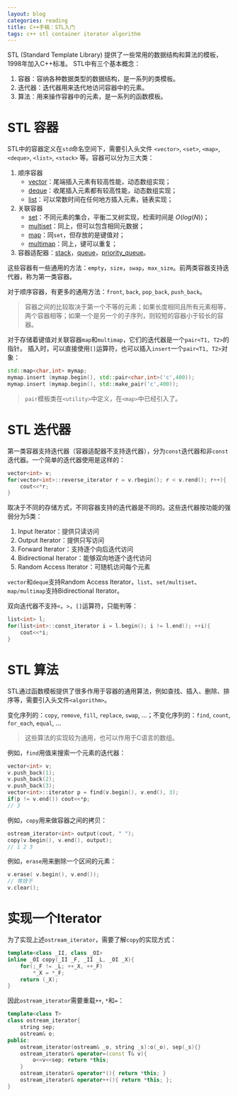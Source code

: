 ```yaml
---
layout: blog 
categories: reading
title: C++手稿：STL入门
tags: c++ stl container iterator algorithm
---
```


STL (Standard Template Library) 提供了一些常用的数据结构和算法的模板，1998年加入C++标准。
STL中有三个基本概念：

1. 容器：容纳各种数据类型的数据结构，是一系列的类模板。
2. 迭代器：迭代器用来迭代地访问容器中的元素。
3. 算法：用来操作容器中的元素，是一系列的函数模板。


# STL 容器

STL中的容器定义在`std`命名空间下，需要引入头文件
`<vector>`, `<set>`, `<map>`, `<deque>`, `<list>`, `<stack>`
等。容器可以分为三大类：

1. 顺序容器
    * [vector][vector]：尾端插入元素有较高性能，动态数组实现；
    * [deque][deque]：收尾插入元素都有较高性能，动态数组实现；
    * [list][list]：可以常数时间在任何地方插入元素，链表实现；
2. 关联容器
    * [set][set]：不同元素的集合，平衡二叉树实现，检索时间是 $O(log(N))$；
    * [multiset][multiset]：同上，但可以包含相同元数据；
    * [map][map]：同`set`，但存放的是键值对；
    * [multimap][multimap]：同上，键可以重复；
3. 容器适配器：[stack][stack]，[queue][queue]，[priority_queue][priority_queue]。

这些容器有一些通用的方法：`empty`，`size`，`swap`，`max_size`。前两类容器支持迭代器，称为第一类容器。

对于顺序容器，有更多的通用方法：`front`, `back`, `pop_back`, `push_back`。
  
> 容器之间的比较取决于第一个不等的元素；如果长度相同且所有元素相等，两个容器相等；如果一个是另一个的子序列，则较短的容器小于较长的容器。

对于存储着键值对关联容器`map`和`multimap`，它们的迭代器是一个`pair<T1, T2>`的指针。
插入时，可以直接使用`[]`运算符，也可以插入`insert`一个`pair<T1, T2>`对象：

```cpp
std::map<char,int> mymap;
mymap.insert (mymap.begin(), std::pair<char,int>('c',400));
mymap.insert (mymap.begin(), std::make_pair('c',400));
```

> `pair`模板类在`<utility>`中定义，在`<map>`中已经引入了。

# STL 迭代器

第一类容器支持迭代器（容器适配器不支持迭代器），分为`const`迭代器和非`const`迭代器。一个简单的迭代器使用是这样的：

```cpp
vector<int> v;
for(vector<int>::reverse_iterator r = v.rbegin(); r < v.rend(); r++){
    cout<<*r;
}
```

取决于不同的存储方式，不同容器支持的迭代器是不同的。这些迭代器按功能的强弱分为5类：

1. Input Iterator：提供只读访问
2. Output Iterator：提供只写访问
3. Forward Iterator：支持逐个向后迭代访问
4. Bidirectional Iterator：能够双向地逐个迭代访问
5. Random Access Iterator：可随机访问每个元素

`vector`和`deque`支持Random Access Iterator，`list`、`set/multiset`、`map/multimap`支持Bidirectional Iterator。

双向迭代器不支持`<`，`>`，`[]`运算符，只能判等：

```cpp
list<int> l;
for(list<int>::const_iterator i = l.begin(); i != l.end(); ++i){
    cout<<*i;
} 
```

<!--more-->

# STL 算法

STL通过函数模板提供了很多作用于容器的通用算法，例如查找、插入、删除、排序等，需要引入头文件`<algorithm>`。

变化序列的：`copy`, `remove`, `fill`, `replace`, `swap`, ...；不变化序列的：`find`, `count`, `for_each`, `equal`, ...

> 这些算法的实现较为通用，也可以作用于C语言的数组。

例如，`find`用值来搜索一个元素的迭代器：

```cpp
vector<int> v;
v.push_back(1);
v.push_back(2);
v.push_back(3);
vector<int>::iterator p = find(v.begin(), v.end(), 3);
if(p != v.end()) cout<<*p;
// 3
```

例如，`copy`用来做容器之间的拷贝：

```cpp
ostream_iterator<int> output(cout, " ");
copy(v.begin(), v.end(), output);
// 1 2 3
```

例如，`erase`用来删除一个区间的元素：

```cpp
v.erase( v.begin(), v.end());
// 等效于
v.clear();
```

# 实现一个Iterator

为了实现上述`ostream_iterator`，需要了解`copy`的实现方式：

```cpp
template<class _II, class _OI>
inline _OI copy(_II _F, _II _L, _OI _X){
    for(;_F != _L; ++_X, ++_F)
        *_X = *_F;
    return (_X);
}
```

因此`ostream_iterator`需要重载`++`, `*`和`=`：

```cpp
template<class T>
class ostream_iterator{
    string sep;
    ostream& o;
public:
    ostream_iterator(ostream& _o, string _s):o(_o), sep(_s){}
    ostream_iterator& operator=(const T& v){
        o<<v<<sep; return *this;
    }
    ostream_iterator& operator*(){ return *this; }
    ostream_iterator& operator++(){ return *this; };
}
```

[deque]: http://www.cplusplus.com/reference/deque/deque/
[list]: http://www.cplusplus.com/reference/list/list/
[queue]: http://www.cplusplus.com/reference/queue/queue
[priority_queue]: http://www.cplusplus.com/reference/queue/priority_queue/
[vector]: http://www.cplusplus.com/reference/vector/vector
[set]: http://www.cplusplus.com/reference/set/set
[multiset]: http://www.cplusplus.com/reference/set/multiset
[map]: http://www.cplusplus.com/reference/map/map
[multimap]: http://www.cplusplus.com/reference/map/multimap/
[stack]: http://www.cplusplus.com/reference/stack/stack